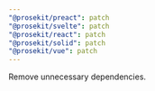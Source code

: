 ```yaml
---
"@prosekit/preact": patch
"@prosekit/svelte": patch
"@prosekit/react": patch
"@prosekit/solid": patch
"@prosekit/vue": patch
---
```


Remove unnecessary dependencies.
